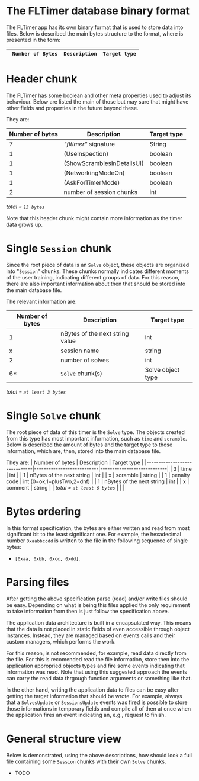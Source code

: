 # The FLTimer database binary format

The FLTimer app has its own binary format that is used to store data into files. Below is described
the main bytes structure to the format, where is presented in the form:

| ` Number of Bytes` | `Description` | `Target type` |
|--------------------|---------------|---------------|

# Header chunk

The FLTimer has some boolean and other meta properties used to adjust its behaviour. Below are
listed the main of those but may sure that might have other fields and properties in the future
beyond these.

They are:

| Number of bytes | Description  | Target type |
| --------------- | -----------  | ----------- |
| 7 | _"fltimer"_ signature      | String      |
| 1 | (UseInspection)            | boolean     |
| 1 | (ShowScramblesInDetailsUI) | boolean     |
| 1 | (NetworkingModeOn)         | boolean     |
| 1 | (AskForTimerMode)          | boolean     |
| 2 | number of session chunks   |   int       |
*total = `13 bytes`*

Note that this header chunk might contain more information as the timer data grows up.

# Single `Session` chunk

Since the root piece of data is an `Solve` object, these objects are organized into "`Session`"
chunks. These chunks normally indicates different moments of the user training, indicating different
groups of data. For this reason, there are also important information about then that should be
stored into the main database file.

The relevant information are:


| Number of bytes | Description                     | Target type       |
| --------------- | ------------------------------- | ----------------- |
| 1               | nBytes of the next string value | int               |
| x               | session name                    | string            |
| 2               | number of solves                | int               |
| 6*              | `Solve` chunk(s)                | Solve object type |
*total = `at least 3 bytes`*

# Single `Solve` chunk

The root piece of data of this timer is the `Solve` type. The objects created from this type has
most important information, such as `time` and `scramble`. Below is described the amount of bytes
and the target type to those information, which are, then, stored into the main database file.

They are:
| Number of bytes              | Description               | Target type                |
|------------------------------|---------------------------|----------------------------|
| 3                            | time                      | int                        |
| 1                            | nBytes of the next string | int                        |
| x                            | scramble                  | string                     |
| 1                            | penalty code              | int (0=ok,1=plusTwo,2=dnf) |
| 1                            | nBytes of the next string | int                        |
| x                            | comment                   | string                     |
| *total = `at least 6 bytes`* |                           |                            |

# Bytes ordering

In this format specification, the bytes are either written and read from most significant bit to the
least significant one. For example, the hexadecimal number `0xaabbccdd` is written to the file in
the following sequence of single bytes:

- `[0xaa, 0xbb, 0xcc, 0xdd]`.

# Parsing files
After getting the above specification parse (read) and/or write files should be easy. Depending on what
is being this files applied the only requirement to take information from then is just follow the
specification above.

The application data architecture is built in a encapsulated way. This means that the data is not
placed in static fields of even accessible through object instances. Instead, they are managed based
on events calls and their custom managers, which performs the work.

For this reason, is not recommended, for example, read data directly from the file. For this is recomended
read the file information, store then into the application appropried objects types and fire some events
indicating that information was read. Note that using this suggested approach the events can carry the 
read data thrgough function arguments or something like that.

In the other hand, writing the application data to files can be easy after getting the target information
that should be wrote. For example, always that a `SolvesUpdate` or `SessionsUpdate` events was fired
is possible to store those informations in temporary fields and compile all of then at once when the
application fires an event indicating an, e.g., request to finish.

# General structure view

Below is demonstrated, using the above descriptions, how should look a full file containing some
`Session` chunks with their own `Solve` chunks.

- TODO
